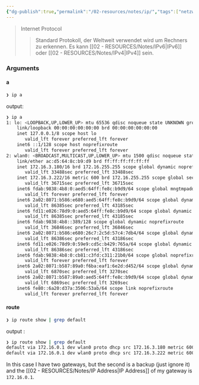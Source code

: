 ```yaml
---
{"dg-publish":true,"permalink":"/02-resources/notes/ip/","tags":["netzwerk/ip","netzwerk/gateway","netzwerk/subnet-mask","command","linux"],"noteIcon":"","updated":"2024-07-22T10:39:01.000+02:00"}
---
```


>Internet Protocol
>>Standard Protokoll, der Weltweit verwendet wird um Rechners zu erkennen.
>>Es kann [[02 - RESOURCES/Notes/IPv6\|IPv6]]  oder [[02 - RESOURCES/Notes/IPv4\|IPv4]] sein.
### Arguments
#### a
```bash
❯ ip a
```
output:
```bash
❯ ip a
1: lo: <LOOPBACK,UP,LOWER_UP> mtu 65536 qdisc noqueue state UNKNOWN group default qlen 1000
    link/loopback 00:00:00:00:00:00 brd 00:00:00:00:00:00
    inet 127.0.0.1/8 scope host lo
       valid_lft forever preferred_lft forever
    inet6 ::1/128 scope host noprefixroute 
       valid_lft forever preferred_lft forever
2: wlan0: <BROADCAST,MULTICAST,UP,LOWER_UP> mtu 1500 qdisc noqueue state UP group default qlen 1000
    link/ether ac:d5:64:8c:b9:d9 brd ff:ff:ff:ff:ff:ff
    inet 172.16.3.180/16 brd 172.16.255.255 scope global dynamic noprefixroute wlan0
       valid_lft 33488sec preferred_lft 33488sec
    inet 172.16.3.222/16 metric 600 brd 172.16.255.255 scope global secondary dynamic wlan0
       valid_lft 36715sec preferred_lft 36715sec
    inet6 fdab:9838:4b8:0:aed5:64ff:fe8c:b9d9/64 scope global mngtmpaddr noprefixroute 
       valid_lft forever preferred_lft forever
    inet6 2a02:8071:b586:e680:aed5:64ff:fe8c:b9d9/64 scope global dynamic mngtmpaddr noprefixroute 
       valid_lft 86385sec preferred_lft 43185sec
    inet6 fd11:e026:78d9:0:aed5:64ff:fe8c:b9d9/64 scope global dynamic mngtmpaddr noprefixroute 
       valid_lft 86385sec preferred_lft 43185sec
    inet6 fdab:9838:4b8::389/128 scope global dynamic noprefixroute 
       valid_lft 36846sec preferred_lft 36846sec
    inet6 2a02:8071:b586:e680:26c7:2c5d:57c4:7db4/64 scope global dynamic noprefixroute 
       valid_lft 86386sec preferred_lft 43186sec
    inet6 fd11:e026:78d9:0:59e9:cd5c:b429:765a/64 scope global dynamic noprefixroute 
       valid_lft 86386sec preferred_lft 43186sec
    inet6 fdab:9838:4b8:0:cb81:c3fd:c311:21b0/64 scope global noprefixroute 
       valid_lft forever preferred_lft forever
    inet6 2a02:8071:b587:89a0:f6ba:eaf1:6e2d:d452/64 scope global dynamic noprefixroute 
       valid_lft 6870sec preferred_lft 3270sec
    inet6 2a02:8071:b587:89a0:aed5:64ff:fe8c:b9d9/64 scope global dynamic mngtmpaddr noprefixroute 
       valid_lft 6869sec preferred_lft 3269sec
    inet6 fe80::6a20:d37a:3506:53ab/64 scope link noprefixroute 
       valid_lft forever preferred_lft forever
```

#### route 
```bash
❯ ip route show | grep default
```
output :
```bash
❯ ip route show | grep default
default via 172.16.0.1 dev wlan0 proto dhcp src 172.16.3.180 metric 600 
default via 172.16.0.1 dev wlan0 proto dhcp src 172.16.3.222 metric 600 
```
In this case I have two gateways, but the second is a backup (just ignore it) and the [[02 - RESOURCES/Notes/IP Address\|IP Address]] of my gateway is `172.16.0.1`. 